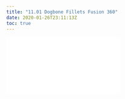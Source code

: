```yaml
---
title: "11.01 Dogbone Fillets Fusion 360"
date: 2020-01-26T23:11:13Z
toc: true
---
```


![Link to included file content](../../../../digital-fabrication/cnc/dogbone-fillets-fusion-360.md)
